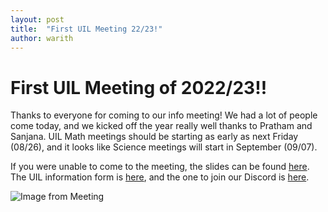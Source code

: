```yaml
---
layout: post
title:  "First UIL Meeting 22/23!"
author: warith
---
```


# First UIL Meeting of 2022/23!!

Thanks to everyone for coming to our info meeting! We had a lot of people come today, and we kicked off the year really well thanks to Pratham and Sanjana. 
UIL Math meetings should be starting as early as next Friday (08/26), and it looks like Science meetings will start in September (09/07).

If you were unable to come to the meeting, the slides can be found 
[here](https://docs.google.com/presentation/d/1gn50nAyNOuv7QN7H37PUwdtHwrVdTDOpllJ4zKqz3Q0/edit?usp=sharing). The UIL information form is 
[here](https://docs.google.com/forms/d/e/1FAIpQLSd7bEtYM8mOYdHnTkoExuIHxYmdL0yw-wNt_5XQ06w3f5JtIA/viewform), and the one to join our Discord is 
[here](https://docs.google.com/forms/d/e/1FAIpQLSceeMFms-BeNkWcgomKrxw6GSmcKa87jZDzkL1vHRxRbkf2BQ/viewform).

![Image from Meeting](https://user-images.githubusercontent.com/64328893/185708691-9b98ddff-caf6-4c1c-8413-91778a667237.png)
